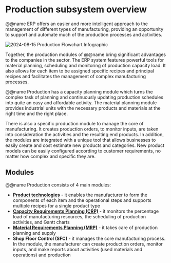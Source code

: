 # Production subsystem overview

@@name ERP offers an easier and more intelligent approach to the management of different types of manufacturing, providing an opportunity to support and automate much of the production processes and activities.  

![2024-08-15 Production Flowchart Infographic](https://github.com/user-attachments/assets/2f3ce3b7-9aa8-4fec-9a43-ddeab224743a)  

Together, the production modules of @@name bring significant advantages to the companies in the sector. 
The ERP system features powerful tools for material planning, scheduling and monitoring of production capacity load. 
It also allows for each item to be assigned specific recipes and principal recipes and facilitates the management of complex manufacturing processes.  

@@name Production has a capacity planning module which turns the complex task of planning and continuously updating production schedules into quite an easy and affordable activity. 
The material planning module provides industrial units with the necessary products and materials at the right time and the right place.  

There is also a specific production module to manage the core of manufacturing. 
It creates production orders, to monitor inputs, are taken into consideration the activities and the resulting end products. 
In addition, the modules are integrated with a unique tool that allows businesses to easily create and cost estimate new products and categories. 
New product models can be easily configured according to customer requirements, no matter how complex and specific they are.  

## Modules

@@name Production consists of 4 main modules:

* **[Product technologies](product-technologies.md)** - it enables the manufacturer to form the components of each item and the operational steps and supports multiple recipes for a single product type 
* **[Capacity Requirements Planning (CRP)](crp.md)** - it monitors the percentage load of manufacturing resources, the scheduling of production activities, and Gantt charts 
* **[Material Requirements Planning (MRP)](mrp.md)** - it takes care of production planning and supply 
* **Shop Floor Control (SFC)** -  it manages the core manufacturing process. In the module, the manufacturer can create production orders, monitor inputs, and make reports about activities (used materials and operations) and production  
